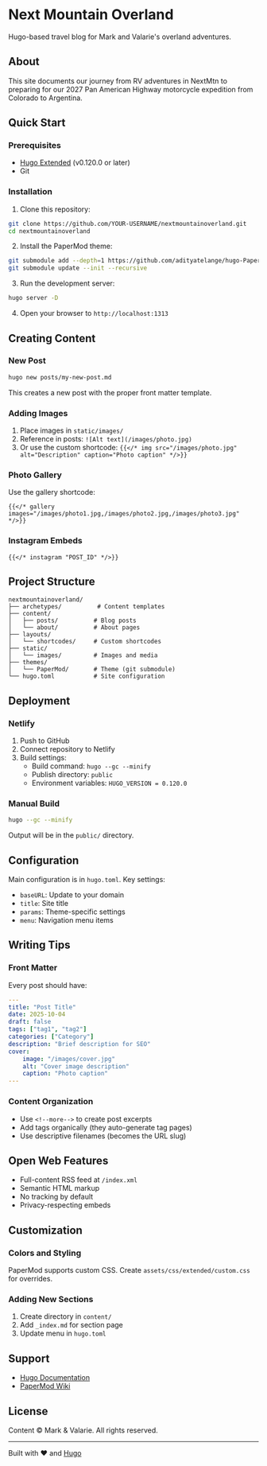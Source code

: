 # Next Mountain Overland

Hugo-based travel blog for Mark and Valarie's overland adventures.

## About

This site documents our journey from RV adventures in NextMtn to preparing for our 2027 Pan American Highway motorcycle expedition from Colorado to Argentina.

## Quick Start

### Prerequisites

- [Hugo Extended](https://gohugo.io/installation/) (v0.120.0 or later)
- Git

### Installation

1. Clone this repository:
```bash
git clone https://github.com/YOUR-USERNAME/nextmountainoverland.git
cd nextmountainoverland
```

2. Install the PaperMod theme:
```bash
git submodule add --depth=1 https://github.com/adityatelange/hugo-PaperMod.git themes/PaperMod
git submodule update --init --recursive
```

3. Run the development server:
```bash
hugo server -D
```

4. Open your browser to `http://localhost:1313`

## Creating Content

### New Post

```bash
hugo new posts/my-new-post.md
```

This creates a new post with the proper front matter template.

### Adding Images

1. Place images in `static/images/`
2. Reference in posts: `![Alt text](/images/photo.jpg)`
3. Or use the custom shortcode: `{{</* img src="/images/photo.jpg" alt="Description" caption="Photo caption" */>}}`

### Photo Gallery

Use the gallery shortcode:
```
{{</* gallery images="/images/photo1.jpg,/images/photo2.jpg,/images/photo3.jpg" */>}}
```

### Instagram Embeds

```
{{</* instagram "POST_ID" */>}}
```

## Project Structure

```
nextmountainoverland/
├── archetypes/          # Content templates
├── content/
│   ├── posts/          # Blog posts
│   └── about/          # About pages
├── layouts/
│   └── shortcodes/     # Custom shortcodes
├── static/
│   └── images/         # Images and media
├── themes/
│   └── PaperMod/       # Theme (git submodule)
└── hugo.toml           # Site configuration
```

## Deployment

### Netlify

1. Push to GitHub
2. Connect repository to Netlify
3. Build settings:
   - Build command: `hugo --gc --minify`
   - Publish directory: `public`
   - Environment variables: `HUGO_VERSION = 0.120.0`

### Manual Build

```bash
hugo --gc --minify
```

Output will be in the `public/` directory.

## Configuration

Main configuration is in `hugo.toml`. Key settings:

- `baseURL`: Update to your domain
- `title`: Site title
- `params`: Theme-specific settings
- `menu`: Navigation menu items

## Writing Tips

### Front Matter

Every post should have:
```yaml
---
title: "Post Title"
date: 2025-10-04
draft: false
tags: ["tag1", "tag2"]
categories: ["Category"]
description: "Brief description for SEO"
cover:
    image: "/images/cover.jpg"
    alt: "Cover image description"
    caption: "Photo caption"
---
```

### Content Organization

- Use `<!--more-->` to create post excerpts
- Add tags organically (they auto-generate tag pages)
- Use descriptive filenames (becomes the URL slug)

## Open Web Features

- Full-content RSS feed at `/index.xml`
- Semantic HTML markup
- No tracking by default
- Privacy-respecting embeds

## Customization

### Colors and Styling

PaperMod supports custom CSS. Create `assets/css/extended/custom.css` for overrides.

### Adding New Sections

1. Create directory in `content/`
2. Add `_index.md` for section page
3. Update menu in `hugo.toml`

## Support

- [Hugo Documentation](https://gohugo.io/documentation/)
- [PaperMod Wiki](https://github.com/adityatelange/hugo-PaperMod/wiki)

## License

Content © Mark & Valarie. All rights reserved.

---

Built with ❤️ and [Hugo](https://gohugo.io/)
